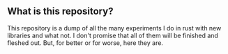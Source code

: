 ## What is this repository?
This repository is a dump of all the many experiments I do in rust with new libraries and what not. I don't promise that all of them will be finished and fleshed out. But, for better or for worse, here they are.